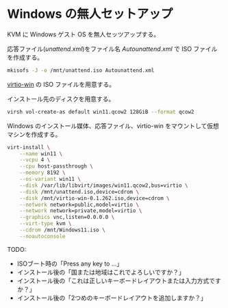 # Windows の無人セットアップ

KVM に Windows ゲスト OS を無人セッツアップする。

応答ファイル(*unattend.xml*)をファイル名 *Autounattend.xml* で ISO ファイルを作成する。

```sh
mkisofs -J -o /mnt/unattend.iso Autounattend.xml
```

[virtio-win](https://fedorapeople.org/groups/virt/virtio-win/direct-downloads/archive-virtio/)
の ISO ファイルを用意する。

インストール先のディスクを用意する。

```sh
virsh vol-create-as default win11.qcow2 128GiB --format qcow2
```

Windows のインストール媒体、応答ファイル、virtio-win をマウントして仮想マシンを作成する。

```sh
virt-install \
    --name win11 \
    --vcpu 4 \
    --cpu host-passthrough \
    --memory 8192 \
    --os-variant win11 \
    --disk /var/lib/libvirt/images/win11.qcow2,bus=virtio \
    --disk /mnt/unattend.iso,device=cdrom \
    --disk /mnt/virtio-win-0.1.262.iso,device=cdrom \
    --network network=public,model=virtio \
    --network network=private,model=virtio \
    --graphics vnc,listen=0.0.0.0 \
    --virt-type kvm \
    --cdrom /mnt/Windows11.iso \
    --noautoconsole
```

TODO:

- ISOブート時の「Press any key to ...」
- インストール後の「国または地域はこれでよろしいですか？」
- インストール後の「これは正しいキーボードレイアウトまたは入力方式ですか？」
- インストール後の「2つめのキーボードレイアウトを追加しますか？」
